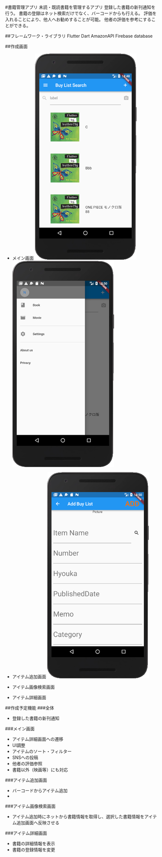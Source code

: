 #書籍管理アプリ
未読・既読書籍を管理するアプリ
登録した書籍の新刊通知を行う。
書籍の登録はネット検索だけでなく、バーコードからも行える。
評価を入れることにより、他人へお勧めすることが可能。
他者の評価を参考にすることができる。

##フレームワーク・ライブラリ
Flutter
Dart
AmazonAPI
Firebase database

##作成画面
- メイン画面
![メイン画面](public/img/main_view.png "メイン画面")
![メイン画面 ドロワー](public/img/main_view_drawer.png "メイン画面 ドロワー")
- アイテム追加画面
![アイテム追加画面](public/img/add_view.png "アイテム追加画面")

- アイテム画像検索画面

- アイテム詳細画面

##作成予定機能
###全体
- 登録した書籍の新刊通知

###メイン画面
- アイテム詳細画面への遷移
- UI調整
- アイテムのソート・フィルター
- SNSへの投稿
- 他者の評価参照
- 書籍以外（映画等）にも対応

###アイテム追加画面
- バーコードからアイテム追加
- 
###アイテム画像検索画面
- アイテム追加時にネットから書籍情報を取得し、選択した書籍情報をアイテム追加画面へ反映させる

###アイテム詳細画面
- 書籍の詳細情報を表示
- 書籍の登録情報を変更

